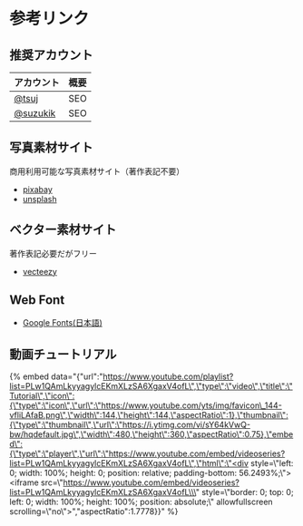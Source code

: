 # 参考リンク

## 推奨アカウント

| アカウント | 概要 |
| :--- | :--- |
| [@tsuj](https://twitter.com/tsuj) | SEO |
| [@suzukik](https://twitter.com/suzukik) | SEO |

## 写真素材サイト

商用利用可能な写真素材サイト（著作表記不要）

* [pixabay](https://pixabay.com/ja/)
* [unsplash](https://unsplash.com/)

## ベクター素材サイト

著作表記必要だがフリー

* [vecteezy](https://www.vecteezy.com/)

## Web Font

* [Google Fonts\(日本語\)](https://googlefonts.github.io/japanese/)

## 動画チュートリアル

{% embed data="{\"url\":\"https://www.youtube.com/playlist?list=PLw1QAmLkyyagylcEKmXLzSA6XgaxV4ofL\",\"type\":\"video\",\"title\":\"Tutorial\",\"icon\":{\"type\":\"icon\",\"url\":\"https://www.youtube.com/yts/img/favicon\_144-vfliLAfaB.png\",\"width\":144,\"height\":144,\"aspectRatio\":1},\"thumbnail\":{\"type\":\"thumbnail\",\"url\":\"https://i.ytimg.com/vi/sY64kVwQ-bw/hqdefault.jpg\",\"width\":480,\"height\":360,\"aspectRatio\":0.75},\"embed\":{\"type\":\"player\",\"url\":\"https://www.youtube.com/embed/videoseries?list=PLw1QAmLkyyagylcEKmXLzSA6XgaxV4ofL\",\"html\":\"<div style=\\\"left: 0; width: 100%; height: 0; position: relative; padding-bottom: 56.2493%;\\\"><iframe src=\\\"https://www.youtube.com/embed/videoseries?list=PLw1QAmLkyyagylcEKmXLzSA6XgaxV4ofL\\\" style=\\\"border: 0; top: 0; left: 0; width: 100%; height: 100%; position: absolute;\\\" allowfullscreen scrolling=\\\"no\\\"></iframe></div>\",\"aspectRatio\":1.7778}}" %}



